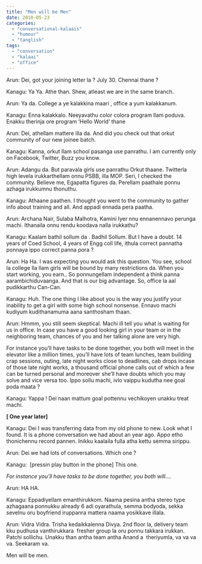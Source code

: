 ```yaml
---
title: "Men will be Men"
date: 2010-05-23
categories: 
  - "conversational-kalaais"
  - "humour"
  - "tanglish"
tags: 
  - "conversation"
  - "kalaai"
  - "office"
---
```


Arun: Dei, got your joining letter la ? July 30. Chennai thane ?

Kanagu: Ya Ya. Athe than. Shew, atleast we are in the same branch.

Arun: Ya da. College a ye kalakkina maari , office a yum kalakkanum.

Kanagu: Enna kalakkalo. Neeyavathu color colora program llam poduva. Enakku therinja ore program ‘Hello World’ thane

Arun: Dei, athellam mattere illa da. And did you check out that orkut community of our new joinee batch.

Kanagu: Kanna, orkut llam school pasanga use panrathu. I am currently only on Facebook, Twitter, Buzz you know.

Arun: Adangu da. But paravala girls use panrathu Orkut thaane. Twitterla high levela irukkarthellam onnu PSBB, illa MOP. Seri, I checked the community. Believe me, Egapatta figures da. Perellam paathale ponnu azhaga irukkumnu thonuthu.

Kanagu: Athaane paathen. I thought you went to the community to gather info about training and all. And appadi ennada pera paatha.

Arun: Archana Nair, Sulaba Malhotra, Kamini Iyer nnu ennanennavo perunga machi. Ithanaila onnu rendu koodava nalla irukkathu?

Kanagu: Kaalam bathil sollum da . Badhil Sollum. But I have a doubt. 14 years of Coed School, 4 years of Engg coll life, ithula correct pannatha ponnaya ippo correct panna pora ?

Arun: Ha Ha. I was expecting you would ask this question. You see, school la college lla llam girls will be bound by many restrictions da. When you start working, you earn.. So ponnungellam independent a think panna aarambichiduvaanga. And that is our big advantage. So, office la aal pudikkarthu Can-Can.

Kanagu: Huh. The one thing I like about you is the way you justify your inability to get a girl with some high school nonsense. Ennavo machi kudiyum kudithanamuma aana santhosham thaan.

Arun: Hmmm, you still seem skeptical. Machi ill tell you what is waiting for us in office. In case you have a good looking girl in your team or in the neighboring team, chances of you and her talking alone are very high.

For instance you’ll have tasks to be done together, you both will meet in the elevator like a million times, you’ll have lots of team lunches, team building crap sessions, outing, late night works close to deadlines, cab drops incase of those late night works, a thousand official phone calls out of which a few can be turned personal and moreover she’ll have doubts which you may solve and vice versa too. Ippo sollu machi, ivlo vaippu kudutha nee goal poda maata ?

Kanagu: Yappa ! Dei naan mattum goal pottennu vechikoyen unakku treat machi.

**\[ One year later\]**

Kanagu: Dei I was transferring data from my old phone to new. Look what I found. It is a phone conversation we had about an year ago. Appo etho thonichennu record pannen. Inikku kaalaila fulla atha kettu semma sirippu.

Arun: Dei we had lots of conversations. Which one ?

Kanagu:  \[pressin play button in the phone\] This one.

_For instance you’ll have tasks to be done together, you both will...._

Arun: HA HA.

Kanagu: Eppadiyellam emanthirukkom. Naama pesina antha stereo type azhagaana ponnukku already 6 adi oyarathula, semma bodyoda, sekka sevelnu oru boyfriend iruppanra mattera naama yosikkave illala.

Arun: Vidra Vidra. Trisha kedaikkalenna Divya. 2nd floor la, delivery team kku pudhusa vanthirukkara  fresher group la oru ponnu takkara irukkan. Patchi sollichu. Unakku than antha team antha Anand a  theriyumla, va va va va. Seekaram va.

Men will be men.
